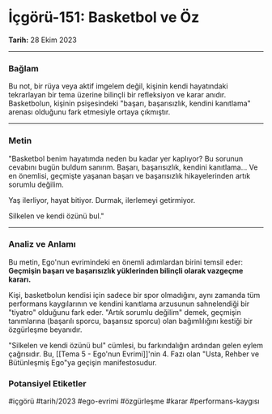 # İçgörü-151: Basketbol ve Öz
**Tarih:** 28 Ekim 2023

---
### Bağlam
Bu not, bir rüya veya aktif imgelem değil, kişinin kendi hayatındaki tekrarlayan bir tema üzerine bilinçli bir refleksiyon ve karar anıdır. Basketbolun, kişinin psişesindeki "başarı, başarısızlık, kendini kanıtlama" arenası olduğunu fark etmesiyle ortaya çıkmıştır.

---
### Metin

"Basketbol benim hayatımda neden bu kadar yer kaplıyor? Bu sorunun cevabını bugün buldum sanırım. Başarı, başarısızlık, kendini kanıtlama... Ve en önemlisi, geçmişte yaşanan başarı ve başarısızlık hikayelerinden artık sorumlu değilim.

Yaş ilerliyor, hayat bitiyor. Durmak, ilerlemeyi getirmiyor.

Silkelen ve kendi özünü bul."

---
### Analiz ve Anlamı
Bu metin, Ego'nun evrimindeki en önemli adımlardan birini temsil eder: **Geçmişin başarı ve başarısızlık yüklerinden bilinçli olarak vazgeçme kararı.**

Kişi, basketbolun kendisi için sadece bir spor olmadığını, aynı zamanda tüm performans kaygılarının ve kendini kanıtlama arzusunun sahnelendiği bir "tiyatro" olduğunu fark eder. "Artık sorumlu değilim" demek, geçmişin tanımlarına (başarılı sporcu, başarısız sporcu) olan bağımlılığını kestiği bir özgürleşme beyanıdır.

"Silkelen ve kendi özünü bul" cümlesi, bu farkındalığın ardından gelen eylem çağrısıdır. Bu, [[Tema 5 - Ego'nun Evrimi]]'nin 4. Fazı olan "Usta, Rehber ve Bütünleşmiş Ego"ya geçişin manifestosudur.

### Potansiyel Etiketler
#içgörü #tarih/2023 #ego-evrimi #özgürleşme #karar #performans-kaygısı